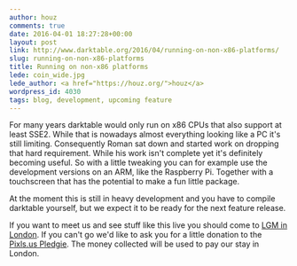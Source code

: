 ```yaml
---
author: houz
comments: true
date: 2016-04-01 18:27:28+00:00
layout: post
link: http://www.darktable.org/2016/04/running-on-non-x86-platforms/
slug: running-on-non-x86-platforms
title: Running on non-x86 platforms
lede: coin_wide.jpg
lede_author: <a href="https://houz.org/">houz</a>
wordpress_id: 4030
tags: blog, development, upcoming feature
---
```


For many years darktable would only run on x86 CPUs that also support at least SSE2. While that is nowadays almost everything looking like a PC it's still limiting. Consequently Roman sat down and started work on dropping that hard requirement. While his work isn't complete yet it's definitely becoming useful. So with a little tweaking you can for example use the development versions on an ARM, like the Raspberry Pi. Together with a touchscreen that has the potential to make a fun little package.

At the moment this is still in heavy development and you have to compile darktable yourself, but we expect it to be ready for the next feature release.



If you want to meet us and see stuff like this live you should come to [LGM in London](https://libregraphicsmeeting.org/2016/). If you can't go we'd like to ask you for a little donation to the [Pixls.us Pledgie](https://pledgie.com/campaigns/30905). The money collected will be used to pay our stay in London.
